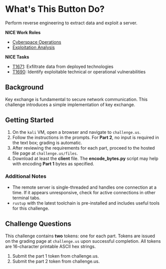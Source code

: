 # What's This Button Do?

Perform reverse engineering to extract data and exploit a server.

**NICE Work Roles**

- [Cyberspace Operations](https://niccs.cisa.gov/workforce-development/nice-framework/)
- [Exploitation Analysis](https://niccs.cisa.gov/workforce-development/nice-framework/)

**NICE Tasks**

- [T1671](https://niccs.cisa.gov/workforce-development/nice-framework/): Exfiltrate data from deployed technologies
- [T1690](https://niccs.cisa.gov/workforce-development/nice-framework/): Identify exploitable technical or operational vulnerabilities


## Background

Key exchange is fundamental to secure network communication. This challenge introduces a simple implementation of key exchange.

## Getting Started

1. On the `kali` VM, open a browser and navigate to `challenge.us`.
2. Follow the instructions in the prompts. For **Part 2**, no input is required in the text box; grading is automatic.
3. After reviewing the requirements for each part, proceed to the hosted file page at `challenge.us/files`.
4. Download at least the **client** file. The **encode_bytes.py** script may help with encoding **Part 1** bytes as specified.

### Additional Notes

- The remote server is single-threaded and handles one connection at a time. If it appears unresponsive, check for active connections in other terminal tabs.
- `rustup` with the latest toolchain is pre-installed and includes useful tools for this challenge.

## Challenge Questions

This challenge contains **two** tokens: one for each part. Tokens are issued on the grading page at `challenge.us` upon successful completion. All tokens are 16-character printable ASCII hex strings.

1. Submit the part 1 token from challenge.us.
2. Submit the part 2 token from challenge.us.